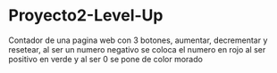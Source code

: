# Proyecto2-Level-Up
Contador de una pagina web con 3 botones, aumentar, decrementar y resetear, al ser un numero negativo se coloca el numero en rojo al ser positivo en verde y al ser 0 se pone de color morado
